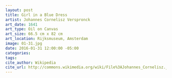 ```yaml
---
layout: post
title: Girl in a Blue Dress
artist: Johannes Cornelisz Verspronck
art_date: 1641
art_type: Oil on Canvas
art_size: 66.5 cm x 82 cm
art_location: Rijksmuseum, Amsterdam
image: 01-31.jpg
date: 2016-01-31 12:00:00 -05:00
categories:
tags:
cite_author: Wikipedia
cite_url: http://commons.wikimedia.org/wiki/File%3AJohannes_Cornelisz._Verspronck_-_Portret_van_een_meisje_in_het_blauw_-_Google_Art_Project.jpg
---
```

